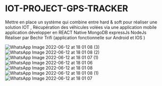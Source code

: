 # IOT-PROJECT-GPS-TRACKER 
 Mettre en place un système qui combine entre hard & soft pour réaliser une solution IOT , Récupération des véhicules volées via une application mobile 
 application développer en REACT Native MongoDB expressJs NodeJs Réaliser par Bechir Trifi  (application fonctionnelle sur Android et IOS ) 
 
 ![WhatsApp Image 2022-06-12 at 18 01 08 (3)](https://user-images.githubusercontent.com/82750586/173244854-4377a8d1-0dba-4645-bd9c-73eb66571cfc.jpeg)
![WhatsApp Image 2022-06-12 at 18 01 08 (2)](https://user-images.githubusercontent.com/82750586/173244857-48a25cef-7b21-4a85-9287-1a3837c4da5f.jpeg)
![WhatsApp Image 2022-06-12 at 18 01 07 (1)](https://user-images.githubusercontent.com/82750586/173244860-67ca8cd2-8cdb-4cc7-bd71-79916c127104.jpeg)
![WhatsApp Image 2022-06-12 at 18 01 06](https://user-images.githubusercontent.com/82750586/173244864-760241e5-ebb1-468f-896f-1cd75491ef7f.jpeg)
![WhatsApp Image 2022-06-12 at 18 01 08](https://user-images.githubusercontent.com/82750586/173244873-130a8fff-9ef1-48b8-8357-a33df8dfc34f.jpeg)
![WhatsApp Image 2022-06-12 at 18 01 08 (1)](https://user-images.githubusercontent.com/82750586/173244874-fa3457d3-1a75-45d3-97f4-92ac476ac80b.jpeg)
![WhatsApp Image 2022-06-12 at 18 01 07](https://user-images.githubusercontent.com/82750586/173244877-e8609ee1-d40e-49d0-94f8-8887f73cb927.jpeg)
